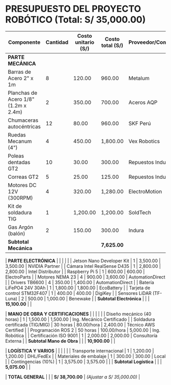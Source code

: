 # PRESUPUESTO DEL PROYECTO ROBÓTICO (Total: S/ 35,000.00)

| **Componente**                     | **Cantidad** | **Costo unitario (S/)** | **Costo total (S/)** | **Proveedor/Comentarios**       |
|------------------------------------|--------------|-------------------------|----------------------|----------------------------------|
| **PARTE MECÁNICA**                 |              |                         |                      |                                  |
| Barras de Acero 2" x 1m            | 8            | 120.00                 | 960.00              | Metalum                         |
| Planchas de Acero 1/8" (1.2m x 2.4m)| 2            | 350.00                 | 700.00              | Aceros AQP                      |
| Chumaceras autocéntricas           | 12           | 80.00                  | 960.00              | SKF Perú                        |
| Ruedas Mecanum (4")                | 4            | 450.00                 | 1,800.00            | Vex Robotics                    |
| Poleas dentadas GT2                | 10           | 30.00                  | 300.00              | Repuestos Industriales          |
| Correas GT2                        | 5            | 25.00                  | 125.00              | Repuestos Industriales          |
| Motores DC 12V (300RPM)            | 4            | 320.00                 | 1,280.00            | ElectroMotion                   |
| Kit de soldadura TIG               | 1            | 1,200.00               | 1,200.00            | SoldTech                        |
| Gas Argón (balón)                  | 2            | 150.00                 | 300.00              | Indura                          |
| **Subtotal Mecánica**              |              |                         | **7,625.00**        |                                  |

| **PARTE ELECTRÓNICA**              |              |                         |                      |                                  |
| Jetson Nano Developer Kit          | 1            | 3,500.00               | 3,500.00            | NVIDIA Partner                  |
| Cámara Intel RealSense D435        | 1            | 2,800.00               | 2,800.00            | Intel Distributor               |
| Raspberry Pi 5                     | 1            | 600.00                 | 600.00              | ElectroParts                    |
| Motores NEMA 23                    | 4            | 900.00                 | 3,600.00            | AutomationDirect                |
| Drivers TB6600                     | 4            | 350.00                 | 1,400.00            | AutomationDirect                |
| Batería LiFePO4 24V 30Ah           | 1            | 1,800.00               | 1,800.00            | EcoBattery                      |
| Tarjeta de control STM32F407       | 1            | 400.00                 | 400.00              | DigiKey                         |
| Sensores LiDAR (TF-Luna)           | 2            | 500.00                 | 1,000.00            | Benewake                        |
| **Subtotal Electrónica**           |              |                         | **15,100.00**       |                                  |

| **MANO DE OBRA Y CERTIFICACIONES** |              |                         |                      |                                  |
| Diseño mecánico (40 horas)         | 1            | 1,500.00               | 1,500.00            | Ing. Mecánico Certificado       |
| Soldadura certificada (TIG/MIG)    | 30 horas     | 80.00/hora             | 2,400.00            | Técnico AWS Certified           |
| Programación ROS 2                 | 50 horas     | 100.00/hora            | 5,000.00            | Ing. Robótica                   |
| Certificación ISO 9001             | 1            | 2,000.00               | 2,000.00            | Consultoría Externa             |
| **Subtotal Mano de Obra**          |              |                         | **10,900.00**       |                                  |

| **LOGÍSTICA Y VARIOS**             |              |                         |                      |                                  |
| Transporte internacional           | 1            | 1,200.00               | 1,200.00            | DHL/FedEx                       |
| Materiales de embalaje             | 1            | 300.00                 | 300.00              | Local                           |
| Contingencias (10%)                | 1            | 3,575.00               | 3,575.00            |                                 |
| **Subtotal Logística**             |              |                         | **5,075.00**        |                                  |

| **TOTAL GENERAL**                  |              |                         | **S/ 38,700.00**    | *(Ajustar a S/ 35,000.00)*       |
